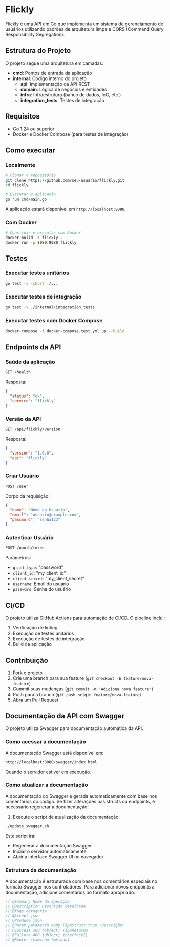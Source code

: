 # Flickly

Flickly é uma API em Go que implementa um sistema de gerenciamento de usuários utilizando padrões de arquitetura limpa e CQRS (Command Query Responsibility Segregation).

## Estrutura do Projeto

O projeto segue uma arquitetura em camadas:

- **cmd**: Pontos de entrada da aplicação
- **internal**: Código interno do projeto
  - **api**: Implementação da API REST
  - **domain**: Lógica de negócios e entidades
  - **infra**: Infraestrutura (banco de dados, IoC, etc.)
  - **integration_tests**: Testes de integração

## Requisitos

- Go 1.24 ou superior
- Docker e Docker Compose (para testes de integração)

## Como executar

### Localmente

```bash
# Clonar o repositório
git clone https://github.com/seu-usuario/flickly.git
cd flickly

# Executar a aplicação
go run cmd/main.go
```

A aplicação estará disponível em `http://localhost:8080`.

### Com Docker

```bash
# Construir e executar com Docker
docker build -t flickly .
docker run -p 8080:8080 flickly
```

## Testes

### Executar testes unitários

```bash
go test -v -short ./...
```

### Executar testes de integração

```bash
go test -v ./internal/integration_tests
```

### Executar testes com Docker Compose

```bash
docker-compose -f docker-compose.test.yml up --build
```

## Endpoints da API

### Saúde da aplicação

```
GET /health
```

Resposta:
```json
{
  "status": "ok",
  "service": "flickly"
}
```

### Versão da API

```
GET /api/flickly/version
```

Resposta:
```json
{
  "version": "1.0.0",
  "api": "flickly"
}
```

### Criar Usuário

```
POST /user
```

Corpo da requisição:
```json
{
  "name": "Nome do Usuário",
  "email": "usuario@example.com",
  "password": "senha123"
}
```

### Autenticar Usuário

```
POST /oauth/token
```

Parâmetros:
- `grant_type`: "password"
- `client_id`: "my_client_id"
- `client_secret`: "my_client_secret"
- `username`: Email do usuário
- `password`: Senha do usuário

## CI/CD

O projeto utiliza GitHub Actions para automação de CI/CD. O pipeline inclui:

1. Verificação de linting
2. Execução de testes unitários
3. Execução de testes de integração
4. Build da aplicação

## Contribuição

1. Fork o projeto
2. Crie uma branch para sua feature (`git checkout -b feature/nova-feature`)
3. Commit suas mudanças (`git commit -m 'Adiciona nova feature'`)
4. Push para a branch (`git push origin feature/nova-feature`)
5. Abra um Pull Request

## Documentação da API com Swagger

O projeto utiliza Swagger para documentação automática da API.

### Como acessar a documentação

A documentação Swagger está disponível em:
```
http://localhost:8080/swagger/index.html
```
Quando o servidor estiver em execução.

### Como atualizar a documentação

A documentação do Swagger é gerada automaticamente com base nos comentários do código.
Se fizer alterações nas structs ou endpoints, é necessário regenerar a documentação:

1. Execute o script de atualização da documentação:
```
./update_swagger.sh
```

Este script irá:
- Regenerar a documentação Swagger
- Iniciar o servidor automaticamente
- Abrir a interface Swagger UI no navegador

### Estrutura da documentação

A documentação é estruturada com base nos comentários especiais no formato Swagger nos controladores.
Para adicionar novos endpoints à documentação, adicione comentários no formato apropriado:

```go
// @Summary Nome da operação
// @Description Descrição detalhada
// @Tags categoria
// @Accept json
// @Produce json
// @Param parametro body TipoStruct true "Descrição"
// @Success 200 {object} TipoRetorno
// @Failure 400 {object} interface{}
// @Router /caminho [método]
```